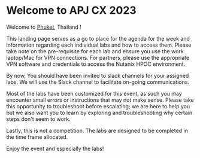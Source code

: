 # Welcome to APJ CX 2023

Welcome to [Phuket](https://en.wikipedia.org/wiki/Phuket_(city)), Thailand !


This landing page serves as a go to place for the agenda for the week and information regarding each individual labs and how to access them. Please take note on the pre-requisite for each lab and ensure you use the work laptop/Mac for VPN connections. For partners, please use the appropriate VPN software and credentials to access the Nutanix HPOC environment.

By now, You should have been invited to slack channels for your assigned labs. We will use the Slack channel to facilitate on-going communications.

Most of the labs have been customized for this event, as such you may encounter small errors or instructions that may not make sense. Please take this opportunity to troubleshoot before escalating; we are here to help you but we also want you to learn by exploring and troubleshooting why certain steps don't seem to work.

Lastly, this is not a competition. The labs are designed to be completed in the time frame allocated. 

Enjoy the event and especially the labs!

